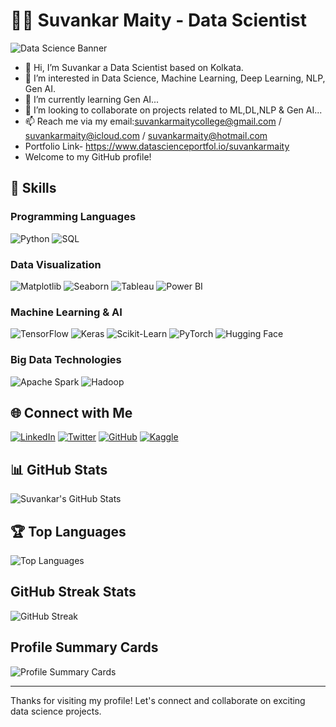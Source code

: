 # 👨‍💻 Suvankar Maity - Data Scientist

![Data Science Banner](https://media.licdn.com/dms/image/D5616AQEwZPIkVks5Kw/profile-displaybackgroundimage-shrink_350_1400/0/1710293475807?e=1722470400&v=beta&t=tlEbAbzPcnKR2Q8kAGpP5WXyBc36VJgktMZpzOEW_RQ)

- 👋 Hi, I’m Suvankar a Data Scientist based on Kolkata.
- 👀 I’m interested in Data Science, Machine Learning, Deep Learning, NLP, Gen AI.
- 🌱 I’m currently learning Gen AI...
- 💞️ I’m looking to collaborate on projects related to ML,DL,NLP & Gen AI...
- 📫 Reach me via my email:suvankarmaitycollege@gmail.com / suvankarmaity@icloud.com / suvankarmaity@hotmail.com
- Portfolio Link- https://www.datascienceportfol.io/suvankarmaity
- Welcome to my GitHub profile!




## 💼 Skills

### Programming Languages
![Python](https://img.shields.io/badge/Python-3776AB?style=for-the-badge&logo=python&logoColor=white)
![SQL](https://img.shields.io/badge/SQL-4479A1?style=for-the-badge&logo=sql&logoColor=white)

### Data Visualization
![Matplotlib](https://img.shields.io/badge/Matplotlib-000000?style=for-the-badge&logo=matplotlib&logoColor=white)
![Seaborn](https://img.shields.io/badge/Seaborn-3776AB?style=for-the-badge&logo=python&logoColor=white)
![Tableau](https://img.shields.io/badge/Tableau-E97627?style=for-the-badge&logo=tableau&logoColor=white)
![Power BI](https://img.shields.io/badge/Power%20BI-F2C811?style=for-the-badge&logo=powerbi&logoColor=white)

### Machine Learning & AI
![TensorFlow](https://img.shields.io/badge/TensorFlow-FF6F00?style=for-the-badge&logo=tensorflow&logoColor=white)
![Keras](https://img.shields.io/badge/Keras-D00000?style=for-the-badge&logo=keras&logoColor=white)
![Scikit-Learn](https://img.shields.io/badge/Scikit--Learn-F7931E?style=for-the-badge&logo=scikit-learn&logoColor=white)
![PyTorch](https://img.shields.io/badge/PyTorch-EE4C2C?style=for-the-badge&logo=pytorch&logoColor=white)
![Hugging Face](https://img.shields.io/badge/Hugging%20Face-FFAE1A?style=for-the-badge&logo=huggingface&logoColor=white)

### Big Data Technologies
![Apache Spark](https://img.shields.io/badge/Apache%20Spark-E25A1C?style=for-the-badge&logo=apachespark&logoColor=white)
![Hadoop](https://img.shields.io/badge/Hadoop-66CCFF?style=for-the-badge&logo=apachehadoop)


## 🌐 Connect with Me

[![LinkedIn](https://img.shields.io/badge/LinkedIn-0077B5?style=for-the-badge&logo=linkedin&logoColor=white)](https://linkedin.com/in/suvankar-maity/)
[![Twitter](https://img.shields.io/badge/Twitter-1DA1F2?style=for-the-badge&logo=twitter&logoColor=white)](https://twitter.com/suvo64king/)
[![GitHub](https://img.shields.io/badge/GitHub-181717?style=for-the-badge&logo=github&logoColor=white)](https://github.com/suvankarmaitygithub)
[![Kaggle](https://img.shields.io/badge/Kaggle-20BEFF?style=for-the-badge&logo=kaggle&logoColor=white)](https://kaggle.com/suvankarmaity)

## 📊 GitHub Stats

![Suvankar's GitHub Stats](https://github-readme-stats.vercel.app/api?username=suvankarmaitygithub&show_icons=true&theme=radical)

## 🏆 Top Languages

![Top Languages](https://github-readme-stats.vercel.app/api/top-langs/?username=suvankarmaitygithub&layout=compact&theme=radical)

## GitHub Streak Stats

![GitHub Streak](https://streak-stats.demolab.com?user=suvankarmaitygithub&theme=dark&hide_border=true&date_format=M%20j%5B%2C%20Y%5D)


## Profile Summary Cards
![Profile Summary Cards](https://github-profile-summary-cards.vercel.app/api/cards/profile-details?username=suvankarmaitygithub&theme=monokai)

---

Thanks for visiting my profile! Let's connect and collaborate on exciting data science projects.
<!---
suvankarmaitygithub/suvankarmaitygithub is a ✨ special ✨ repository because its `README.md` (this file) appears on your GitHub profile.
You can click the Preview link to take a look at your changes.
--->

